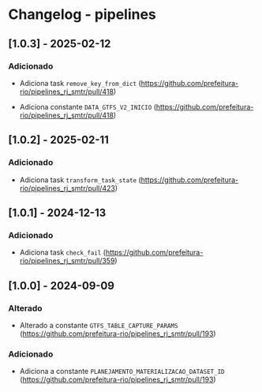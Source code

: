 # Changelog - pipelines

## [1.0.3] - 2025-02-12

### Adicionado

- Adiciona task `remove_key_from_dict` (https://github.com/prefeitura-rio/pipelines_rj_smtr/pull/418)

- Adiciona constante `DATA_GTFS_V2_INICIO` (https://github.com/prefeitura-rio/pipelines_rj_smtr/pull/418)

## [1.0.2] - 2025-02-11

### Adicionado

- Adiciona task `transform_task_state` (https://github.com/prefeitura-rio/pipelines_rj_smtr/pull/423)

## [1.0.1] - 2024-12-13

### Adicionado

- Adiciona task `check_fail` (https://github.com/prefeitura-rio/pipelines_rj_smtr/pull/359)

## [1.0.0] - 2024-09-09

### Alterado

- Alterado a constante `GTFS_TABLE_CAPTURE_PARAMS` (https://github.com/prefeitura-rio/pipelines_rj_smtr/pull/193)

### Adicionado

- Adiciona a constante `PLANEJAMENTO_MATERIALIZACAO_DATASET_ID` (https://github.com/prefeitura-rio/pipelines_rj_smtr/pull/193)